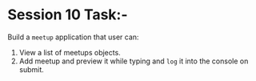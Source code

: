 # Session 10 Task:-

Build a `meetup` application that user can:

1. View a list of meetups objects.
2. Add meetup and preview it while typing and `log` it into the console on submit.
